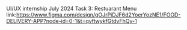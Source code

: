 UI/UX internship July 2024
Task 3: Restuarant Menu link:https://www.figma.com/design/gOJrPiDJF6d2YoerYozNE1/FOOD-DELIVERY-APP?node-id=0-1&t=qvftwykfGtdvFhQy-1
